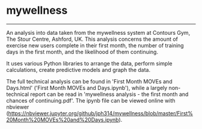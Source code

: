 # mywellness

---------------------------------------------------------------------------------------------------------------------------------

An analysis into data taken from the mywellness system at Contours Gym, The Stour Centre, Ashford, UK. This analysis concerns the amount of exercise new users complete in their first month, the number of training days in the first month, and the likelihood of them continuing.

It uses various Python libraries to arrange the data, perform simple calculations, create predictive models and graph the data. 

The full technical analysis can be found in 'First Month MOVEs and Days.html' ('First Month MOVEs and Days.ipynb'), while a largely non-technical report can be read in 'mywellness analysis - the first month and chances of continuing.pdf'. The ipynb file can be viewed online with nbviewer (https://nbviewer.jupyter.org/github/jph314/mywellness/blob/master/First%20Month%20MOVEs%20and%20Days.ipynb).
